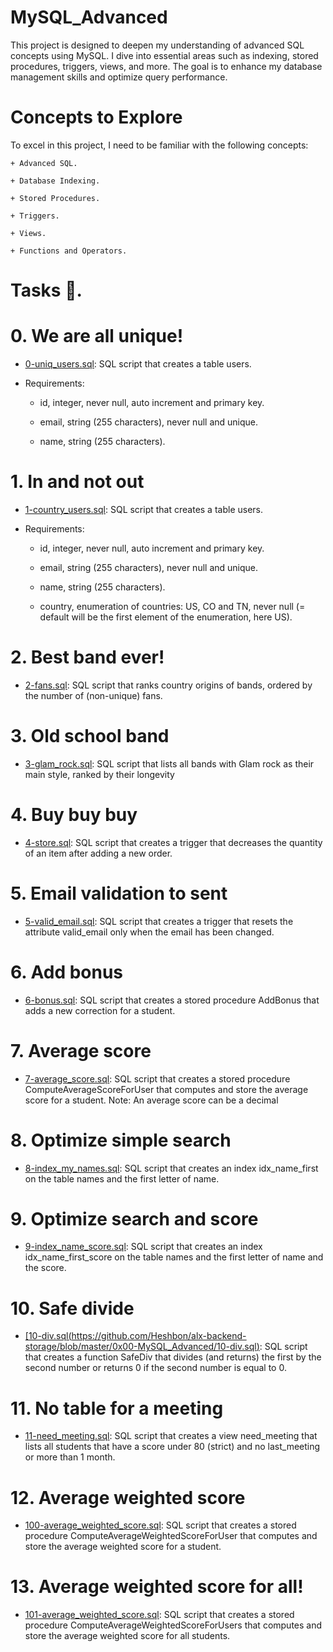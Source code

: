 # MySQL_Advanced

This project is designed to deepen my understanding of advanced SQL concepts using MySQL. I dive into essential areas such as indexing, stored procedures, triggers, views, and more. The goal is to enhance my database management skills and optimize query performance.

# Concepts to Explore

To excel in this project, I need to be familiar with the following concepts:

	+ Advanced SQL.

	+ Database Indexing.

	+ Stored Procedures.

	+ Triggers.

	+ Views.

	+ Functions and Operators.

# Tasks 📃.

# 0. We are all unique!

  + <u>[0-uniq_users.sql](https://github.com/Heshbon/alx-backend-storage/blob/master/0x00-MySQL_Advanced/0-uniq_users.sql)</u>: SQL script that creates a table users.

  + Requirements:

	+ id, integer, never null, auto increment and primary key.

	+ email, string (255 characters), never null and unique.

	+ name, string (255 characters).

# 1. In and not out

  + <u>[1-country_users.sql](https://github.com/Heshbon/alx-backend-storage/blob/master/0x00-MySQL_Advanced/1-country_users.sql)</u>: SQL script that creates a table users.

  + Requirements:

	+ id, integer, never null, auto increment and primary key.

	+ email, string (255 characters), never null and unique.

	+ name, string (255 characters).

	+ country, enumeration of countries: US, CO and TN, never null (= default will be the first element of the enumeration, here US).

# 2. Best band ever!

  + <u>[2-fans.sql](https://github.com/Heshbon/alx-backend-storage/blob/master/0x00-MySQL_Advanced/2-fans.sql)</u>: SQL script that ranks country origins of bands, ordered by the number of (non-unique) fans.

# 3. Old school band

  + <u>[3-glam_rock.sql](https://github.com/Heshbon/alx-backend-storage/blob/master/0x00-MySQL_Advanced/3-glam_rock.sql)</u>: SQL script that lists all bands with Glam rock as their main style, ranked by their longevity

# 4. Buy buy buy

  + <u>[4-store.sql](https://github.com/Heshbon/alx-backend-storage/blob/master/0x00-MySQL_Advanced/4-store.sql)</u>: SQL script that creates a trigger that decreases the quantity of an item after adding a new order.

# 5. Email validation to sent

  + <u>[5-valid_email.sql](https://github.com/Heshbon/alx-backend-storage/blob/master/0x00-MySQL_Advanced/5-valid_email.sql)</u>: SQL script that creates a trigger that resets the attribute valid_email only when the email has been changed.

#  6. Add bonus

  + <u>[6-bonus.sql](https://github.com/Heshbon/alx-backend-storage/blob/master/0x00-MySQL_Advanced/6-bonus.sql)</u>: SQL script that creates a stored procedure AddBonus that adds a new correction for a student.

# 7. Average score

  + <u>[7-average_score.sql](https://github.com/Heshbon/alx-backend-storage/blob/master/0x00-MySQL_Advanced/7-average_score.sql)</u>: SQL script that creates a stored procedure ComputeAverageScoreForUser that computes and store the average score for a student. Note: An average score can be a decimal

# 8. Optimize simple search

  + <u>[8-index_my_names.sql](https://github.com/Heshbon/alx-backend-storage/blob/master/0x00-MySQL_Advanced/8-index_my_names.sql)</u>: SQL script that creates an index idx_name_first on the table names and the first letter of name.

# 9. Optimize search and score

  + <u>[9-index_name_score.sql](https://github.com/Heshbon/alx-backend-storage/blob/master/0x00-MySQL_Advanced/9-index_name_score.sql)</u>: SQL script that creates an index idx_name_first_score on the table names and the first letter of name and the score.

# 10. Safe divide

  + <u>[10-div.sql(https://github.com/Heshbon/alx-backend-storage/blob/master/0x00-MySQL_Advanced/10-div.sql)</u>: SQL script that creates a function SafeDiv that divides (and returns) the first by the second number or returns 0 if the second number is equal to 0.

# 11. No table for a meeting

  + <u>[11-need_meeting.sql](https://github.com/Heshbon/alx-backend-storage/blob/master/0x00-MySQL_Advanced/11-need_meeting.sql)</u>: SQL script that creates a view need_meeting that lists all students that have a score under 80 (strict) and no last_meeting or more than 1 month.

# 12. Average weighted score

  + <u>[100-average_weighted_score.sql](https://github.com/Heshbon/alx-backend-storage/blob/master/100-average_weighted_score.sql)</u>: SQL script that creates a stored procedure ComputeAverageWeightedScoreForUser that computes and store the average weighted score for a student.

# 13. Average weighted score for all!

  + <u>[101-average_weighted_score.sql](https://github.com/Heshbon/alx-backend-storage/blob/master/0x00-MySQL_Advanced/101-average_weighted_score.sql)</u>: SQL script that creates a stored procedure ComputeAverageWeightedScoreForUsers that computes and store the average weighted score for all students.
